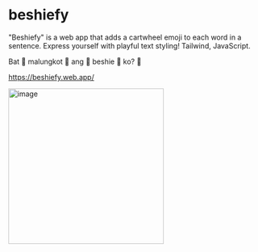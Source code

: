 # beshiefy
"Beshiefy" is a web app that adds a cartwheel emoji to each word in a sentence. Express yourself with playful text styling! Tailwind, JavaScript.

Bat 🤸 malungkot 🤸 ang 🤸 beshie 🤸 ko? 🤸

<a href='https://beshiefy.web.app/'>https://beshiefy.web.app/</a>

<img width="308" alt="image" src="https://github.com/itsstphn/beshiefy/assets/40314715/b10010fb-47dd-4dcc-abe6-f8d551e16615">
